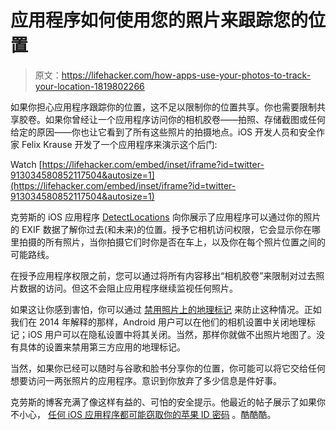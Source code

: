 # 应用程序如何使用您的照片来跟踪您的位置

> 原文：<https://lifehacker.com/how-apps-use-your-photos-to-track-your-location-1819802266>

如果你担心应用程序跟踪你的位置，这不足以限制你的位置共享。你也需要限制共享胶卷。如果你曾经让一个应用程序访问你的相机胶卷——拍照、存储截图或任何给定的原因——你也让它看到了所有这些照片的拍摄地点。iOS 开发人员和安全作家 Felix Krause 开发了一个应用程序来演示这个后门:

Watch [https://lifehacker.com/embed/inset/iframe?id=twitter-913034580852117504&autosize=1](https://lifehacker.com/embed/inset/iframe?id=twitter-913034580852117504&autosize=1) 

克劳斯的 iOS 应用程序 [DetectLocations](https://itunes.apple.com/us/app/detectlocations/id1288532777?ls=1&mt=8) 向你展示了应用程序可以通过你的照片的 EXIF 数据了解你过去(和未来)的位置。授予它相机访问权限，它会显示你在哪里拍摄的所有照片，当你拍摄它们时你是否在车上，以及你在每个照片位置之间的可能路线。

在授予应用程序权限之前，您可以通过将所有内容移出“相机胶卷”来限制对过去照片数据的访问。但这不会阻止应用程序继续监视任何照片。

如果这让你感到害怕，你可以通过 [禁用照片上的地理标记](https://lifehacker.com/psa-make-sure-your-phone-s-photos-aren-t-revealing-you-1634872007) 来防止这种情况。正如我们在 2014 年解释的那样，Android 用户可以在他们的相机设置中关闭地理标记；iOS 用户可以在隐私设置中将其关闭。当然，那样你就做不出照片地图了。没有具体的设置来禁用第三方应用的地理标记。



当然，如果你已经可以随时与谷歌和脸书分享你的位置，你可能可以将它交给任何想要访问一两张照片的应用程序。意识到你放弃了多少信息是件好事。

克劳斯的博客充满了像这样有益的、可怕的安全提示。他最近的帖子展示了如果你不小心， [任何 iOS 应用程序都可能窃取你的苹果 ID 密码](https://krausefx.com/blog/ios-privacy-stealpassword-easily-get-the-users-apple-id-password-just-by-asking) 。酷酷酷。